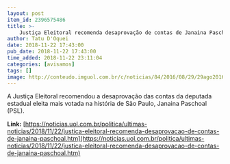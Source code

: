 ```yaml
---
layout: post
item_id: 2396575486
title: >-
    Justiça Eleitoral recomenda desaprovação de contas de Janaina Paschoal
author: Tatu D'Oquei
date: 2018-11-22 17:43:00
pub_date: 2018-11-22 17:43:00
time_added: 2018-11-22 23:11:04
categories: [avisamos]
tags: []
image: http://conteudo.imguol.com.br/c/noticias/84/2016/08/29/29ago2016---a-jurista-janaina-paschoal-ouve-resposta-da-presidente-afastada-dilma-rousseff-sobre-crise-economica-no-brasil-durante-sessao-do-julgamento-do-impeachment-no-senado-federal-em-brasilia-1472524807223_956x500.jpg
---
```


A Justiça Eleitoral recomendou a desaprovação das contas da deputada estadual eleita mais votada na história de São Paulo, Janaina Paschoal (PSL).

**Link:** [https://noticias.uol.com.br/politica/ultimas-noticias/2018/11/22/justica-eleitoral-recomenda-desaprovacao-de-contas-de-janaina-paschoal.htm](https://noticias.uol.com.br/politica/ultimas-noticias/2018/11/22/justica-eleitoral-recomenda-desaprovacao-de-contas-de-janaina-paschoal.htm)

